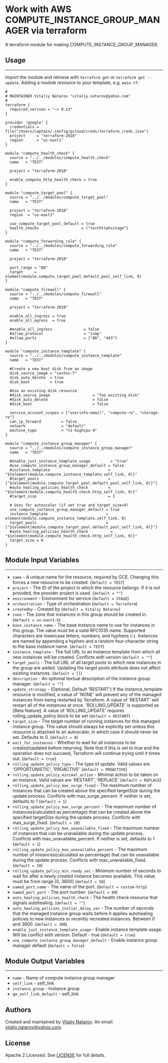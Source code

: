 # Work with AWS COMPUTE_INSTANCE_GROUP_MANAGER via terraform

A terraform module for making COMPUTE_INSTANCE_GROUP_MANAGER.


## Usage
----------------------
Import the module and retrieve with ```terraform get``` or ```terraform get --update```. Adding a module resource to your template, e.g. `main.tf`:

```
#
# MAINTAINER Vitaliy Natarov "vitaliy.natarov@yahoo.com"
#
terraform {
  required_version = "~> 0.13"
}

provider "google" {
  credentials = file("/Users/captain/.config/gcloud/creds/terraform_creds.json")
  project     = "terraform-2018"
  region      = "us-east1"
}

module "compute_health_check" {
  source = "../../modules/compute_health_check"
  name   = "TEST"

  project = "terraform-2018"

  enable_compute_http_health_check = true
}

module "compute_target_pool" {
  source = "../../modules/compute_target_pool"
  name   = "TEST"

  project = "terraform-2018"
  region  = "us-east1"

  use_compute_target_pool_default = true
  health_checks                   = ["testhttphcstage"]
}

module "compute_forwarding_rule" {
  source = "../../modules/compute_forwarding_rule"
  name   = "TEST"

  project = "terraform-2018"

  port_range = "80"
  target     = element(module.compute_target_pool.default_pool_self_link, 0)
}

module "compute_firewall" {
  source = "../../modules/compute_firewall"
  name   = "TEST"

  project = "terraform-2018"

  enable_all_ingress = true
  enable_all_egress  = true

  #enable_all_ingress              = false
  #allow_protocol                  = "icmp"
  #allow_ports                     = ["80", "443"]
}

module "compute_instance_template" {
  source = "../../modules/compute_instance_template"
  name   = "TEST"

  #Create a new boot disk from an image
  disk_source_image = "centos-7"
  disk_auto_delete  = true
  disk_boot         = true

  #Use an existing disk resource
  #disk_source_image                   = "foo_existing_disk"
  #disk_auto_delete                    = false
  #disk_boot                           = false

  service_account_scopes = ["userinfo-email", "compute-ro", "storage-ro"]
  can_ip_forward         = false
  network                = "default"
  machine_type           = "n1-highcpu-4"
}

module "compute_instance_group_manager" {
  source = "../../modules/compute_instance_group_manager"
  name   = "TEST"

  #enable_just_instance_template_usage         = "true"
  #use_compute_instance_group_manager_default = false
  #instance_template                          = "${element(module.compute_instance_template.self_link, 0)}"
  #target_pools                               = ["${element(module.compute_target_pool.default_pool_self_link, 0)}"]
  #auto_healing_policies_health_check         = "${element(module.compute_health_check.http_self_link, 0)}"
  #target_size                                = 1

  # Uses for autoscaler (if set true and target_size=0)
  use_compute_instance_group_manager_default = true
  instance_template                          = element(module.compute_instance_template.self_link, 0)
  target_pools                               = ["${element(module.compute_target_pool.default_pool_self_link, 0)}"]
  #auto_healing_policies_health_check          = "${element(module.compute_health_check.http_self_link, 0)}"
  target_size = 0
}
```

## Module Input Variables
----------------------
- `name` - A unique name for the resource, required by GCE. Changing this forces a new resource to be created. (`default = TEST`)
- `project` - The ID of the project in which the resource belongs. If it is not provided, the provider project is used. (`default = ""`)
- `environment` - Environment for service (`default = STAGE`)
- `orchestration` - Type of orchestration (`default = Terraform`)
- `createdby` - Created by (`default = Vitaliy Natarov`)
- `zone` - The zone that instances in this group should be created in. (`default = us-east1-b`)
- `base_instance_name` - The base instance name to use for instances in this group. The value must be a valid RFC1035 name. Supported characters are lowercase letters, numbers, and hyphens (-). Instances are named by appending a hyphen and a random four-character string to the base instance name. (`default = TEST`)
- `instance_template` - The full URL to an instance template from which all new instances will be created. Conflicts with version (`default = ""`)
- `target_pools` - The full URL of all target pools to which new instances in the group are added. Updating the target pools attribute does not affect existing instances. (`default = []`)
- `description` - An optional textual description of the instance group manager. (`default = ""`)
- `update_strategy` - (Optional, Default 'RESTART') If the instance_template resource is modified, a value of 'NONE' will prevent any of the managed instances from being restarted by Terraform. A value of 'RESTART' will restart all of the instances at once. 'ROLLING_UPDATE' is supported as [Beta feature]. A value of 'ROLLING_UPDATE' requires rolling_update_policy block to be set (`default = RESTART`)
- `target_size` - The target number of running instances for this managed instance group. This value should always be explicitly set unless this resource is attached to an autoscaler, in which case it should never be set. Defaults to 0. (`default = 0`)
- `wait_for_instances` - Whether to wait for all instances to be created/updated before returning. Note that if this is set to true and the operation does not succeed, Terraform will continue trying until it times out. (`default = true`)
- `rolling_update_policy_type` - The type of update. Valid values are 'OPPORTUNISTIC', 'PROACTIVE' (`default = PROACTIVE`)
- `rolling_update_policy_minimal_action` - Minimal action to be taken on an instance. Valid values are 'RESTART', 'REPLACE' (`default = REPLACE`)
- `rolling_update_policy_max_surge_fixed` - The maximum number of instances that can be created above the specified targetSize during the update process. Conflicts with max_surge_percent. If neither is set, defaults to 1 (`default = 1`)
- `rolling_update_policy_max_surge_percent` - The maximum number of instances(calculated as percentage) that can be created above the specified targetSize during the update process. Conflicts with max_surge_fixed. (`default = 20`)
- `rolling_update_policy_max_unavailable_fixed` - The maximum number of instances that can be unavailable during the update process. Conflicts with max_unavailable_percent. If neither is set, defaults to 1 (`default = 1`)
- `rolling_update_policy_max_unavailable_percent` - The maximum number of instances(calculated as percentage) that can be unavailable during the update process. Conflicts with max_unavailable_fixed. (`default = 20`)
- `rolling_update_policy_min_ready_sec` - Minimum number of seconds to wait for after a newly created instance becomes available. This value must be from range [0, 3600] (`default = 50`)
- `named_port_name` - The name of the port. (`default = custom-http`)
- `named_port_port` - The port number. (`default = 80`)
- `auto_healing_policies_health_check` - The health check resource that signals autohealing. (`default = ""`)
- `auto_healing_policies_initial_delay_sec` - The number of seconds that the managed instance group waits before it applies autohealing policies to new instances or recently recreated instances. Between 0 and 3600. (`default = 300`)
- `enable_just_instance_template_usage` - Enable instance template usage. Will be conflict with version. Default - true (`default = true`)
- `use_compute_instance_group_manager_default` - Enable instance group manager default (`default = False`)

## Module Output Variables
----------------------
- `name` - Name of compute instance group manager
- `self_link` - self_link
- `instance_group` - Instance group
- `gm_self_link_default` - self_link


## Authors

Created and maintained by [Vitaliy Natarov](https://github.com/SebastianUA). An email: [vitaliy.natarov@yahoo.com](vitaliy.natarov@yahoo.com).

## License

Apache 2 Licensed. See [LICENSE](https://github.com/SebastianUA/terraform/blob/master/LICENSE) for full details.
